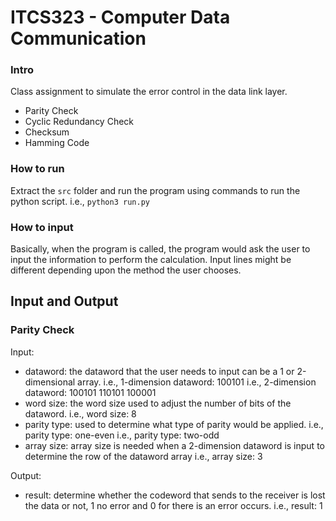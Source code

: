 # ITCS323 - Computer Data Communication
### Intro
Class assignment to simulate the error control in the data link layer.
- Parity Check
- Cyclic Redundancy Check
- Checksum
- Hamming Code

### How to run
Extract the `src` folder and run the program using commands to run the python script.
i.e.,
    `python3 run.py`

### How to input
Basically, when the program is called, the program would ask the user to input the information to perform the calculation. Input lines might be different depending upon the method the user chooses.

## Input and Output
### Parity Check
Input:
- dataword: the dataword that the user needs to input can be a 1 or 2-dimensional array.
        i.e., 1-dimension dataword: 100101
        i.e., 2-dimension dataword: 100101 110101 100001
- word size: the word size used to adjust the number of bits of the dataword.
        i.e., word size: 8
- parity type: used to determine what type of parity would be applied.
        i.e., parity type: one-even
        i.e., parity type: two-odd
- array size: array size is needed when a 2-dimension dataword is input to determine the row of the dataword array
        i.e., array size: 3
    
Output:
- result: determine whether the codeword that sends to the receiver is lost the data or not, 1 no error and 0 for there is an error occurs.
    i.e., result: 1





